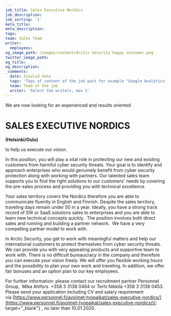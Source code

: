 ```yaml
---
job_title: Sales Executive Nordics
job_description:
job_sorting: '1'
meta_title:
meta_description:
tags:
team: Sales Team
writer:
  employees:
og_image_path: /images/content/Arctic Security happy customer.png
twitter_image_path:
og_title:
og_description:
_comments:
  date: Invalid date
  tags: 'Tags of content of the job post for example "Google Analytics", "GitHub" etc'
  team: Team of the job
  writer: 'Select the writers, max 3'
---
```


We are now looking for an experienced and results oriented

# **SALES EXECUTIVE NORDICS**

**(Helsinki/Oulu)**

to help us execute our vision.

In this position, you will play a vital role in protecting our new and existing customers from harmful cyber security threats. Your goal is to identify and approach enterprises who would genuinely benefit from cyber security protection along with working with partners. Our talented sales team supports you to find the right solutions to our customers’ needs by covering the pre-sales process and providing you with technical excellence.

Your sales territory covers the Nordics therefore you are able to communicate fluently in English and Finnish. Despite the sales territory, traveling days remain under 50 in a year. Ideally, you have a strong track record of SW or SaaS solutions sales to enterprises and you are able to learn new technical concepts quickly. &nbsp;The position involves both direct sales and running and building a partner network.&nbsp; We have a very compelling partner model to work with.

In Arctic Security, you get to work with meaningful matters and help our international customers to protect themselves from cyber security threats. We can provide you with very appealing products and supportive team to work with. There is no difficult bureaucracy in the company and therefore you can execute your vision freely. We will offer you flexible working hours and the possibility to plan your own work and traveling. In addition, we offer fair bonuses and an option plan to our key employees.

For further information: please contact our recruitment partner Personnel Group,&nbsp; Mika Ahlfors&nbsp; +358 3 3138 0464 or Terhi Nikkil&auml; +358 3 3138 0453. Please send your application including CV and salary requirement via&nbsp;[https://www.personnel.fi/avoimet-tyopaikat/sales-executive-nordics/](https://www.personnel.fi/avoimet-tyopaikat/sales-executive-nordics/){: target="_blank"}&nbsp;, no later than 10.01.2020.